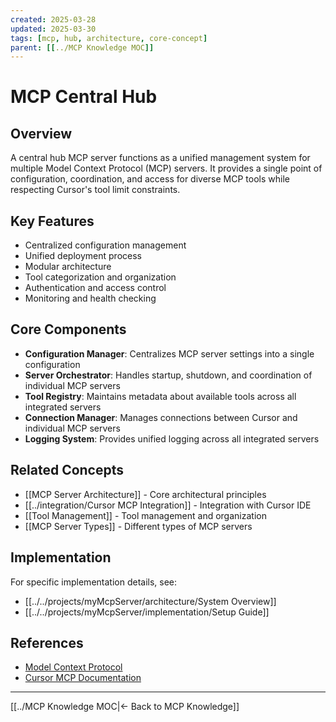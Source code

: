 ```yaml
---
created: 2025-03-28
updated: 2025-03-30
tags: [mcp, hub, architecture, core-concept]
parent: [[../MCP Knowledge MOC]]
---
```


# MCP Central Hub

## Overview

A central hub MCP server functions as a unified management system for multiple Model Context Protocol (MCP) servers. It provides a single point of configuration, coordination, and access for diverse MCP tools while respecting Cursor's tool limit constraints.

## Key Features

- Centralized configuration management
- Unified deployment process
- Modular architecture
- Tool categorization and organization
- Authentication and access control
- Monitoring and health checking

## Core Components

- **Configuration Manager**: Centralizes MCP server settings into a single configuration
- **Server Orchestrator**: Handles startup, shutdown, and coordination of individual MCP servers
- **Tool Registry**: Maintains metadata about available tools across all integrated servers
- **Connection Manager**: Manages connections between Cursor and individual MCP servers
- **Logging System**: Provides unified logging across all integrated servers

## Related Concepts

- [[MCP Server Architecture]] - Core architectural principles
- [[../integration/Cursor MCP Integration]] - Integration with Cursor IDE
- [[Tool Management]] - Tool management and organization
- [[MCP Server Types]] - Different types of MCP servers

## Implementation

For specific implementation details, see:

- [[../../projects/myMcpServer/architecture/System Overview]]
- [[../../projects/myMcpServer/implementation/Setup Guide]]

## References

- [Model Context Protocol](https://modelcontextprotocol.io)
- [Cursor MCP Documentation](https://cursor.sh/docs/mcp)

---

[[../MCP Knowledge MOC|← Back to MCP Knowledge]]
